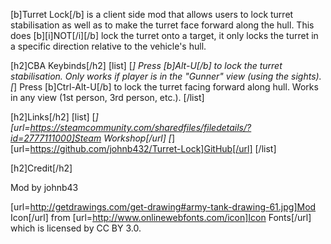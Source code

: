 [b]Turret Lock[/b] is a client side mod that allows users to lock turret stabilisation as well as to make the turret face forward along the hull.
This does [b][i]NOT[/i][/b] lock the turret onto a target, it only locks the turret in a specific direction relative to the vehicle's hull.

[h2]CBA Keybinds[/h2]
[list]
[*] Press [b]Alt-U[/b] to lock the turret stabilisation. Only works if player is in the "Gunner" view (using the sights).
[*] Press [b]Ctrl-Alt-U[/b] to lock the turret facing forward along hull. Works in any view (1st person, 3rd person, etc.).
[/list]

[h2]Links[/h2]
[list]
[*] [url=https://steamcommunity.com/sharedfiles/filedetails/?id=2777111000]Steam Workshop[/url]
[*] [url=https://github.com/johnb432/Turret-Lock]GitHub[/url]
[/list]

[h2]Credit[/h2]

Mod by johnb43

[url=http://getdrawings.com/get-drawing#army-tank-drawing-61.jpg]Mod Icon[/url] from [url=http://www.onlinewebfonts.com/icon]Icon Fonts[/url] which is licensed by CC BY 3.0.
